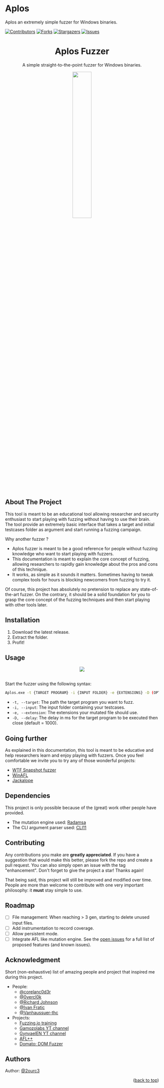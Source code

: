 # Aplos
Aplos an extremely simple fuzzer for Windows binaries.

<a name="readme-top"></a>

<!-- PROJECT SHIELDS -->
<!--
*** I'm using markdown "reference style" links for readability.
*** Reference links are enclosed in brackets [ ] instead of parentheses ( ).
*** See the bottom of this document for the declaration of the reference variables
*** for contributors-url, forks-url, etc. This is an optional, concise syntax you may use.
*** https://www.markdownguide.org/basic-syntax/#reference-style-links
-->
[![Contributors][contributors-shield]][contributors-url]
[![Forks][forks-shield]][forks-url]
[![Stargazers][stars-shield]][stars-url]
[![Issues][issues-shield]][issues-url]
<br />
<div align="center">
    <h1 align="center">Aplos Fuzzer</h1>
  <p align="center">
    A simple straight-to-the-point fuzzer for Windows binaries.
  </p>
<img src=https://github.com/20urc3/Aplos/assets/94982366/3f6930f5-5be1-4e61-b917-0681be3d5f36 align="center" style="width: 35%; height: auto;">
</div>

<!-- ABOUT THE PROJECT -->
## About The Project
This tool is meant to be an educational tool allowing researcher and security enthusiast to start playing with fuzzing without having to use their brain.
The tool provide an extremely basic interface that takes a target and initial testcases folder as argument and start running a fuzzing campaign. 

Why another fuzzer ?
* Aplos fuzzer is meant to be a good reference for people without fuzzing knowledge who want to start playing with fuzzers.
* This documentation is meant to explain the core concept of fuzzing, allowing researchers to rapidly gain knowledge about the pros and cons of this technique.
* It works, as simple as it sounds it matters. Sometimes having to tweak complex tools for hours is blocking newcomers from fuzzing to try it.

Of course, this project has absolutely no pretension to replace any state-of-the-art fuzzer. On the contrary, it should be a solid foundation for you to grasp the core concept of the fuzzing techniques and then start playing with other tools later. 

<!-- Installation -->
## Installation
1. Download the latest release.
2. Extract the folder.
3. Profit!

<!-- USAGE EXAMPLES -->
## Usage
<div align="center">
<img src=https://github.com/20urc3/Aplos/assets/94982366/989e0a88-50bd-47e0-b39e-a2a2970daee9 align="center">
</div>
<br />
  
Start the fuzzer using the following syntax: 
```sh
Aplos.exe -t {TARGET PROGRAM} -i {INPUT FOLDER} -e {EXTENSIONS} -D (OPTIONAL) {DELAY TIMEOUT}`
```
* `-t, --target`: The path the target program you want to fuzz.
* `-i, --input`: The input folder containing your testcases.
* `-e, --extension`: The extensions your mutated file should use.
* `-D, --delay`: The delay in ms for the target program to be executed then close (default = 1000).  

## Going further
As explained in this documentation, this tool is meant to be educative and help researchers learn and enjoy playing with fuzzers. 
Once you feel comfortable we invite you to try any of those wonderful projects:
* [WTF Snapshot fuzzer][wtf-url]
* [WinAFL][wafl-url]
* [Jackalope][jck-url]

<!-- Dependencies -->
## Dependencies
This project is only possible because of the (great) work other people have provided. 
- The mutation engine used: [Radamsa](https://gitlab.com/akihe/radamsa)
- The CLI argument parser used: [CLI11](https://github.com/CLIUtils/CLI11)

<!-- CONTRIBUTING -->
## Contributing
Any contributions you make are **greatly appreciated**. If you have a suggestion that would make this better, please fork the repo and create a pull request. You can also simply open an issue with the tag "enhancement". Don't forget to give the project a star! Thanks again! 

That being said, this project will still be improved and modified over time. People are more than welcome to contribute with one very important philosophy: it **must** stay simple to use. 

<!-- ROADMAP -->
## Roadmap
- [ ] File management: When reaching > 3 gen, starting to delete unused input files.
- [ ] Add instrumentation to record coverage.
- [ ] Allow persistent mode.
- [ ] Integrate AFL like mutation engine.
See the [open issues](https://github.com/20urc3/Aplos/issues) for a full list of proposed features (and known issues).

<!-- ACKNOWLEDGMENTS -->
## Acknowledgment
Short (non-exhaustive) list of amazing people and project that inspired me during this project.
- People:
    * [@corelanc0d3r](https://twitter.com/corelanc0d3r)
    * [@0vercl0k](https://twitter.com/0vercl0k)
    * [@Richard Johnson](https://twitter.com/richinseattle)
    * [@Ivan Fratic](https://twitter.com/ifsecure)
    * [@Vanhaussuer-thc](https://twitter.com/hackerschoice)
- Projects:
    * [Fuzzing.io training](https://www.fuzzing.io/)
    * [Gamozolabs YT channel](https://www.youtube.com/@gamozolabs)
    * [GynvaelEN YT channel](https://www.youtube.com/@GynvaelEN)
    * [AFL++](https://github.com/AFLplusplus/AFLplusplus)
    * [Domato: DOM Fuzzer](https://github.com/googleprojectzero/domato)

## Authors
Author: [@2ourc3](https://twitter.com/2ourc3)

<p align="right">(<a href="#readme-top">back to top</a>)</p>

<!-- MARKDOWN LINKS & IMAGES -->
<!-- https://www.markdownguide.org/basic-syntax/#reference-style-links -->

[contributors-shield]: https://img.shields.io/github/contributors/20urc3/Aplos.svg?style=for-the-badge
[contributors-url]: https://github.com/20urc3/Aplos/graph/contributors
[forks-shield]: https://img.shields.io/github/forks/20urc3/Aplos.svg?style=for-the-badge
[forks-url]: https://github.com/20urc3/Aplos/network/members
[stars-shield]: https://img.shields.io/github/stars/20urc3/Aplos.svg?style=for-the-badge
[stars-url]: https://github.com/20urc3/Aplos/stargazers
[issues-shield]: https://img.shields.io/github/issues/20urc3/Aplos.svg?style=for-the-badge
[issues-url]: https://github.com/20urc3/Aplos/issues
[license-shield]: https://img.shields.io/github/license/20urc3/Aplos.svg?style=for-the-badge
[license-url]: https://github.com/20urc3/Aplos/blob/master/LICENSE.txt

[wtf-url]: https://github.com/0vercl0k/wtf
[wafl-url]: https://github.com/googleprojectzero/winafl
[jck-url]: https://github.com/googleprojectzero/Jackalope

